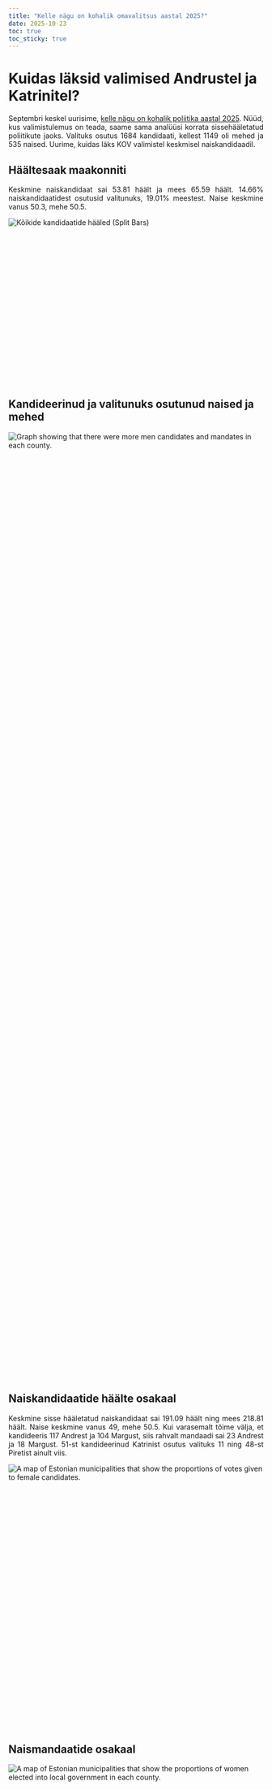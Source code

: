 ```yaml
---
title: "Kelle nägu on kohalik omavalitsus aastal 2025?"
date: 2025-10-23
toc: true
toc_sticky: true
---
```


<style type="text/css">
  p {
    text-align: justify;
  }
</style>

# Kuidas läksid valimised Andrustel ja Katrinitel?

Septembri keskel uurisime, [kelle nägu on kohalik poliitika aastal 2025](https://substack.salk.ee/p/kelle-nagu-on-kohalik-poliitika-aastal). Nüüd, kus valimistulemus on teada, saame sama analüüsi korrata sissehääletatud poliitikute jaoks. Valituks osutus 1684 kandidaati, kellest 1149 oli mehed ja 535 naised. Uurime, kuidas läks KOV valimistel keskmisel naiskandidaadil.

## Häältesaak maakonniti

Keskmine naiskandidaat sai 53.81 häält ja mees 65.59 häält. 14.66% naiskandidaatidest osutusid valitunuks, 19.01% meestest. Naise keskmine vanus 50.3, mehe 50.5.

<div style="min-height:325px" id="datawrapper-vis-g0Ny4"><script type="text/javascript" defer src="https://datawrapper.dwcdn.net/g0Ny4/embed.js" charset="utf-8" data-target="#datawrapper-vis-g0Ny4"></script><noscript><img src="https://datawrapper.dwcdn.net/g0Ny4/full.png" alt="Kõikide kandidaatide hääled (Split Bars)" /></noscript></div>

## Kandideerinud ja valitunuks osutunud naised ja mehed

<div style="min-height:1862px" id="datawrapper-vis-BqLQn"><script type="text/javascript" defer src="https://datawrapper.dwcdn.net/BqLQn/embed.js" charset="utf-8" data-target="#datawrapper-vis-BqLQn"></script><noscript><img src="https://datawrapper.dwcdn.net/BqLQn/full.png" alt="Graph showing that there were more men candidates and mandates in each county." /></noscript></div>

## Naiskandidaatide häälte osakaal

Keskmine sisse hääletatud naiskandidaat sai 191.09 häält ning mees 218.81 häält. Naise keskmine vanus 49, mehe 50.5. Kui varasemalt tõime välja, et kandideeris 117 Andrest ja 104 Margust, siis rahvalt mandaadi sai 23 Andrest ja 18 Margust. 51-st kandideerinud Katrinist osutus valituks 11 ning 48-st Piretist ainult viis.

<div style="min-height:520px" id="datawrapper-vis-lIDtv"><script type="text/javascript" defer src="https://datawrapper.dwcdn.net/lIDtv/embed.js" charset="utf-8" data-target="#datawrapper-vis-lIDtv"></script><noscript><img src="https://datawrapper.dwcdn.net/lIDtv/full.png" alt="A map of Estonian municipalities that show the proportions of votes given to female candidates." /></noscript></div>

## Naismandaatide osakaal

<div style="min-height:520px" id="datawrapper-vis-C5uIs"><script type="text/javascript" defer src="https://datawrapper.dwcdn.net/C5uIs/embed.js" charset="utf-8" data-target="#datawrapper-vis-C5uIs"></script><noscript><img src="https://datawrapper.dwcdn.net/C5uIs/full.png" alt="A map of Estonian municipalities that show the proportions of women elected into local government in each county." /></noscript></div>

## Haridus maakonniti

<div style="min-height:398px" id="datawrapper-vis-JcOKT"><script type="text/javascript" defer src="https://datawrapper.dwcdn.net/JcOKT/embed.js" charset="utf-8" data-target="#datawrapper-vis-JcOKT"></script><noscript><img src="https://datawrapper.dwcdn.net/JcOKT/full.png" alt="Showing the proportion of elected officials who have a higher education. The data shows that women are more educated in each county on average." /></noscript></div>

## Haridus erakonniti

<div style="min-height:266px" id="datawrapper-vis-ygWhv"><script type="text/javascript" defer src="https://datawrapper.dwcdn.net/ygWhv/embed.js" charset="utf-8" data-target="#datawrapper-vis-ygWhv"></script><noscript><img src="https://datawrapper.dwcdn.net/ygWhv/full.png" alt="A graph showing that every party except the social democrats have a higher proportion of highly educated women elected than highly educated men." /></noscript></div>

Fun fact: kahel juhul kandideeris samas valimisringkonnas sama nimega inimesed. Liis Lepikuid Saaremaal ning 53 aastaseid Irina Orlovaid Peipsiääre vallast oli mõlemaid kaks.
